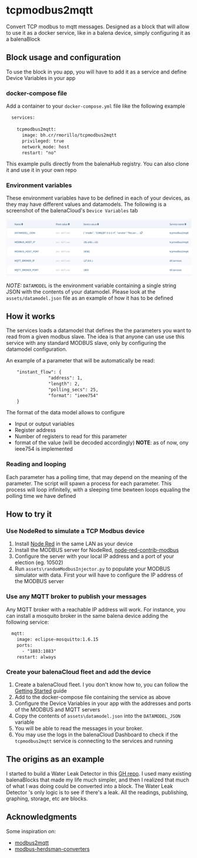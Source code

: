 # tcpmodbus2mqtt
Convert TCP modbus to mqtt messages.
Designed as a block that will allow to use it as a docker service, like in a balena device, simply configuring it as a balenaBlock

## Block usage and configuration
To use the block in you app, you will have to add it as a service and define Device Variables in your app

### docker-compose file
Add a container to your `docker-compose.yml` file like the following example

````
  services:

    tcpmodbus2mqtt:
      image: bh.cr/rmorillo/tcpmodbus2mqtt
      privileged: true
      network_mode: host
      restart: "no"
````
This example pulls directly from the balenaHub registry. You can also clone it and use it in your own repo

### Environment variables
These environment variables have to be defined in each of your devices, as they may have different values and datamodels.
The following is a screenshot of the balenaCloud's `Device Variables` tab

![Device Variables screenshot example](https://raw.githubusercontent.com/rmorillo24/tcpmodbus2mqtt/main/assets/devicevariables.png)

_NOTE:_ `DATAMODEL` is the environment variable containing a single string JSON with the contents of your datamodel. Please look at the `assets/datamodel.json` file as an example of how it has to be defined



## How it works
The services loads a datamodel that defines the  the parameters you want to read from a given modbus slave. The idea is that anyone can use use this service with any standard MODBUS slave, only by configuring the datamodel configuration. 

An example of a parameter that will be automatically be read:

```
    "instant_flow": {
                "address": 1,
                "length": 2,
                "polling_secs": 25,
                "format": "ieee754"
    }
```

The format of the data model allows to configure

* Input or output variables
* Register address
* Number of registers to read for this parameter
* format of the value (will be decoded accordingly) __NOTE__: as of now, ony ieee754 is implemented

### Reading and looping
Each parameter has a polling time, that may depend on the meaning of the parameter. The script will spawn a process for each parameter. This process will loop infinitelly, with a sleeping time bewteen loops equaling the polling time we have defined

## How to try it 

### Use NodeRed to simulate a TCP Modbus device
1. Install [Node Red](https://nodered.org/docs/getting-started/local) in the same LAN as your device
2. Install the MODBUS server for NodeRed, [node-red-contrib-modbus](https://flows.nodered.org/node/node-red-contrib-modbus)
3. Configure the server with your local IP address and a port of your election (eg. 10502)
4. Run `assets\randomModbusInjector.py` to populate your MODBUS simulator with data. First your will have to configure the IP address of the MODBUS server

### Use any MQTT broker to publish your messages
Any MQTT broker with a reachable IP address will work. 
For instance, you can install a mosquito broker in the same balena device adding the following service:

````
  mqtt:
    image: eclipse-mosquitto:1.6.15
    ports:
      - "1883:1883"
    restart: always  
````

### Create your balenaCloud fleet and add the device
1. Create a balenaCloud fleet. I you don't know how to, you can follow the [Getting Started](https://www.balena.io/docs/learn/getting-started/fincm3/python/) guide
2. Add to the docker-compose file containing the service as above
3. Configure the Device Variables in your app with the addresses and ports of the MODBUS and MQTT servers
4. Copy the contents of `assets\datamodel.json` into the `DATAMODEL_JSON` variable
5. You will be able to read the messages in your broker.
6. You may use the logs in the balenaCloud Dashboard to check if the `tcpmodbus2mqtt` service is connecting to the services and running



## The origins as an example
I started to build a Water Leak Detector in this [GH repo](https://github.com/rmorillo24/WaterLeakDetector). I used many existing balenaBlocks that made my life much simpler, and then I realized that much of what I was doing could be converted into a block.
The Water Leak Detector 's only logic is to see if there's a leak. All the readings, publishing, graphing, storage, etc are blocks.


## Acknowledgments
Some inspiration on:
* [modbus2mqtt](https://github.com/Instathings/modbus2mqtt)
* [modbus-herdsman-converters](https://github.com/Instathings/modbus-herdsman-converters)
